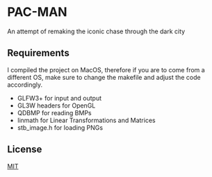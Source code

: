 # PAC-MAN
An attempt of remaking the iconic chase through the dark city 

## Requirements 

I compiled the project on MacOS, therefore if you are to come
from a different OS, make sure to change the makefile and 
adjust the code accordingly.

 - GLFW3+ for input and output
 - GL3W headers for OpenGL
 - QDBMP for reading BMPs
 - linmath for Linear Transformations and Matrices
 - stb_image.h for loading PNGs

## License 
[MIT](https://github.com/rlkrtrx/PAC-MAN/blob/master/LICENSE)



